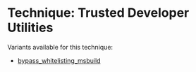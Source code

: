 # Technique: Trusted Developer Utilities

Variants available for this technique:

* [bypass_whitelisting_msbuild](variants/bypass_whitelisting_msbuild.md)

